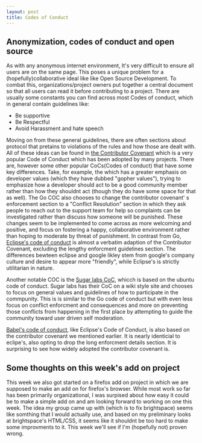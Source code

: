 ```yaml
---
layout: post
title: Codes of Conduct
---
```




<h2>Anonymization, codes of conduct and open source</h2>

<p>As with any anonymous internet environment, It's very difficult to ensure all users are on the same page. This poses a unique problem for a (hopefully)collaborative ideal like  like Open Source Development. To combat this, organizations/project owners put together a central document so that all users can read it before contributing to a project. There are usually some constants you can find across most Codes of conduct, which in general contain guidelines like: </p>
<ul>
	<li>Be supportive</li>
	<li>Be Respectful</li>
	<li>Avoid Harassment and hate speech</li>
</ul>
<p>Moving on from these general guidelines, there are often sections about protocol that pretains to violations of the rules and how those are dealt with. All of these ideas can be found in <a href="https://www.contributor-covenant.org/version/1/4/code-of-conduct/">the Contributor Covenant</a> which is a very popular Code of Conduct which has been adopted by many projects. There are, however some other popular CoCs(Codes of conduct) that have some key differences. Take, for example, the <a href="https://go.dev/conduct"></a> which has a greater emphasis on developer values (which they have dubbed "gopher values"), trying to emphasize how a developer should act to be a good community member rather than how they shouldnt act (though they do have some space for that as well). The Go COC also chooses to change the contributor covenant'
s enforcement section to a "Conflict Resolution" section in which they ask people to reach out to the support team for help so complaints can be investigated rather than discuss how someone will be punished. These changes seem to be implemented to come across as more welcoming and positive, and focus on fostering a happy, collaborative environment rather than hoping to moderate by threat of punishment. In contrast from Go, <a href="https://www.eclipse.org/org/documents/Community_Code_of_Conduct.php">Eclipse's code of conduct</a> is almost a verbatim adaption of the Contributor Covenant, excluding the lengthy enforcment guidelines section. The differences bewteen eclipse and google likley stem from google's company culture and desire to appear more "friendly", while Eclipse's is strictly utilitarian in nature.</p>

<p>Another notable COC is the <a href="https://wiki.sugarlabs.org/go/Sugar_Labs/Legal/Code_of_Conduct">Sugar labs CoC</a>, whicch is based on the ubuntu code of conduct. Sugar labs has their CoC on a wiki style site and chooses to focus on general values and guidelines of how to participate in the commpunity. This is is similar to the Go code of conduct but with even less focus on conflict enforcment and consequences and more on preventing those conflicts from happening in the first place by attempting to guide the community toward user driven self moderation.</p>

<p><a href="https://github.com/babel/babel/blob/main/CODE_OF_CONDUCT.md"> Babel's code of conduct<a>, like Eclipse's Code of Conduct, is also based on the contributor covenant we mentioned earlier. It is nearly identicial to eclipe's, also opting to drop the long enforcment details section. It is surprising to see how widely adopted the contributor covenant is.</p>
	
<h2>Some thoughts on this week's add on project</h2>
	
<p>This week we also got started on a firefox add on project in which we are supposed to make an add on for firefox's browser. While most work so far has been primarily organizational, I was surpised about how easy it could be to make a simple add on and am looking forward to working on one this week. The idea my group came up with (which is to fix brightspace) seems like somthing that I would actually use, and based on my preliminary looks at brightspace's HTML/CSS, it seems like it shouldnt be too hard to make some improvments to it. This week we'll see if I'm (hopefully not) proven wrong.</p>
